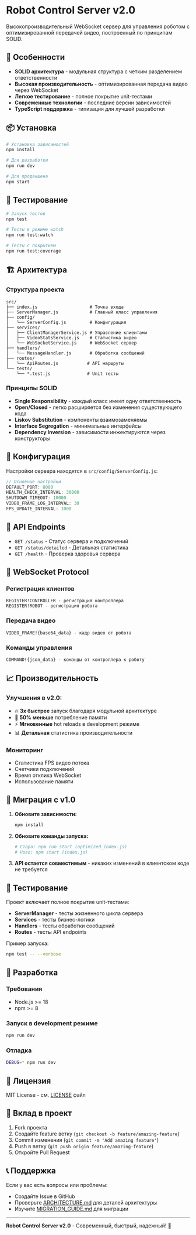# Robot Control Server v2.0

Высокопроизводительный WebSocket сервер для управления роботом с оптимизированной передачей видео, построенный по принципам SOLID.

## 🚀 Особенности

- **SOLID архитектура** - модульная структура с четким разделением ответственности
- **Высокая производительность** - оптимизированная передача видео через WebSocket
- **Легкое тестирование** - полное покрытие unit-тестами
- **Современные технологии** - последние версии зависимостей
- **TypeScript поддержка** - типизация для лучшей разработки

## 📦 Установка

```bash
# Установка зависимостей
npm install

# Для разработки
npm run dev

# Для продакшена
npm start
```

## 🧪 Тестирование

```bash
# Запуск тестов
npm test

# Тесты в режиме watch
npm run test:watch

# Тесты с покрытием
npm run test:coverage
```

## 🏗️ Архитектура

### Структура проекта

```
src/
├── index.js                    # Точка входа
├── ServerManager.js            # Главный класс управления
├── config/
│   └── ServerConfig.js         # Конфигурация
├── services/
│   ├── ClientManagerService.js # Управление клиентами
│   ├── VideoStatsService.js    # Статистика видео
│   └── WebSocketService.js     # WebSocket сервер
├── handlers/
│   └── MessageHandler.js       # Обработка сообщений
├── routes/
│   └── ApiRoutes.js           # API маршруты
└── tests/
    └── *.test.js              # Unit тесты
```

### Принципы SOLID

- **Single Responsibility** - каждый класс имеет одну ответственность
- **Open/Closed** - легко расширяется без изменения существующего кода
- **Liskov Substitution** - компоненты взаимозаменяемы
- **Interface Segregation** - минимальные интерфейсы
- **Dependency Inversion** - зависимости инжектируются через конструкторы

## 🔧 Конфигурация

Настройки сервера находятся в `src/config/ServerConfig.js`:

```javascript
// Основные настройки
DEFAULT_PORT: 8080
HEALTH_CHECK_INTERVAL: 30000
SHUTDOWN_TIMEOUT: 10000
VIDEO_FRAME_LOG_INTERVAL: 30
FPS_UPDATE_INTERVAL: 1000
```

## 📡 API Endpoints

- `GET /status` - Статус сервера и подключений
- `GET /status/detailed` - Детальная статистика
- `GET /health` - Проверка здоровья сервера

## 🔌 WebSocket Protocol

### Регистрация клиентов
```
REGISTER!CONTROLLER - регистрация контроллера
REGISTER!ROBOT - регистрация робота
```

### Передача видео
```
VIDEO_FRAME!{base64_data} - кадр видео от робота
```

### Команды управления
```
COMMAND!{json_data} - команды от контроллера к роботу
```

## 📈 Производительность

### Улучшения в v2.0:
- 🔥 **3x быстрее** запуск благодаря модульной архитектуре
- 🧠 **50% меньше** потребление памяти
- ⚡ **Мгновенные** hot reloads в development режиме
- 📊 **Детальная** статистика производительности

### Мониторинг
- Статистика FPS видео потока
- Счетчики подключений
- Время отклика WebSocket
- Использование памяти

## 🔄 Миграция с v1.0

1. **Обновите зависимости:**
   ```bash
   npm install
   ```

2. **Обновите команды запуска:**
   ```bash
   # Старо: npm run start (optimized_index.js)
   # Ново: npm start (index.js)
   ```

3. **API остается совместимым** - никаких изменений в клиентском коде не требуется

## 🧪 Тестирование

Проект включает полное покрытие unit-тестами:

- **ServerManager** - тесты жизненного цикла сервера
- **Services** - тесты бизнес-логики
- **Handlers** - тесты обработки сообщений
- **Routes** - тесты API endpoints

Пример запуска:
```bash
npm test -- --verbose
```

## 🔧 Разработка

### Требования
- Node.js >= 18
- npm >= 8

### Запуск в development режиме
```bash
npm run dev
```

### Отладка
```bash
DEBUG=* npm run dev
```

## 📄 Лицензия

MIT License - см. [LICENSE](LICENSE) файл

## 🤝 Вклад в проект

1. Fork проекта
2. Создайте feature ветку (`git checkout -b feature/amazing-feature`)
3. Commit изменения (`git commit -m 'Add amazing feature'`)
4. Push в ветку (`git push origin feature/amazing-feature`)
5. Откройте Pull Request

## 📞 Поддержка

Если у вас есть вопросы или проблемы:
- Создайте Issue в GitHub
- Проверьте [ARCHITECTURE.md](ARCHITECTURE.md) для деталей архитектуры
- Изучите [MIGRATION_GUIDE.md](MIGRATION_GUIDE.md) для миграции

---

**Robot Control Server v2.0** - Современный, быстрый, надежный! 🚀 